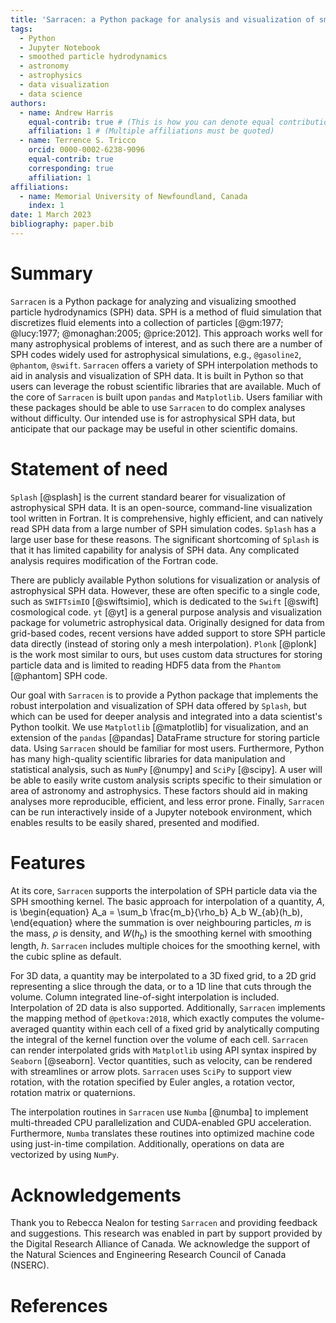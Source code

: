 ```yaml
---
title: 'Sarracen: a Python package for analysis and visualization of smoothed particle hydrodynamics data'
tags:
  - Python
  - Jupyter Notebook
  - smoothed particle hydrodynamics
  - astronomy
  - astrophysics
  - data visualization
  - data science
authors:
  - name: Andrew Harris
    equal-contrib: true # (This is how you can denote equal contributions between multiple authors)
    affiliation: 1 # (Multiple affiliations must be quoted)
  - name: Terrence S. Tricco
    orcid: 0000-0002-6238-9096
    equal-contrib: true
    corresponding: true
    affiliation: 1
affiliations:
  - name: Memorial University of Newfoundland, Canada
    index: 1
date: 1 March 2023
bibliography: paper.bib
---
```


# Summary

`Sarracen` is a Python package for analyzing and visualizing smoothed particle
hydrodynamics (SPH) data. SPH is a method of fluid simulation that discretizes
fluid elements into a collection of particles [@gm:1977; @lucy:1977; @monaghan:2005;
@price:2012]. This approach works well for many astrophysical problems of interest,
and as such there are a number of SPH codes widely used for astrophysical 
simulations, e.g., `@gasoline2`, `@phantom`, `@swift`. `Sarracen` offers a variety of 
SPH interpolation methods to aid in analysis and visualization of SPH data. It is 
built in Python so that users can leverage the robust scientific libraries that are 
available. Much of the core of `Sarracen` is built upon `pandas` and `Matplotlib`. 
Users familiar with these packages should be able to use `Sarracen` to do complex 
analyses without difficulty. Our intended use is for astrophysical SPH data, but 
anticipate that our package may be useful in other scientific domains. 

# Statement of need

`Splash` [@splash] is the current standard bearer for visualization of astrophysical
SPH data. It is an open-source, command-line visualization tool written in Fortran.
It is comprehensive, highly efficient, and can natively read SPH data from a large 
number of SPH simulation codes. `Splash` has a large user base for these reasons. The
significant shortcoming of `Splash` is that it has limited capability for analysis of 
SPH data. Any complicated analysis requires modification of the Fortran code. 

There are publicly available Python solutions for visualization or analysis of 
astrophysical SPH data. However, these are often specific to a single code, such as 
`SWIFTsimIO` [@swiftsimio], which is dedicated to the `Swift` [@swift] cosmological 
code. `yt` [@yt] is a general purpose analysis and visualization package for 
volumetric astrophysical data. Originally designed for data from grid-based codes, 
recent versions have added support to store SPH particle data directly (instead of 
storing only a mesh interpolation). `Plonk` [@plonk] is the work most similar to 
ours, but uses custom data structures for storing particle data and is limited to 
reading HDF5 data from the `Phantom` [@phantom] SPH code.

Our goal with `Sarracen` is to provide a Python package that implements the robust
interpolation and visualization of SPH data offered by `Splash`, but which can be
used for deeper analysis and integrated into a data scientist's Python toolkit. We 
use `Matplotlib` [@matplotlib] for visualization, and an extension of the `pandas` 
[@pandas] DataFrame structure for storing particle data. Using `Sarracen` should 
be familiar for most users. Furthermore, Python has many high-quality scientific 
libraries for data manipulation and statistical analysis, such as `NumPy` [@numpy] 
and `SciPy` [@scipy]. A user will be able to easily write custom analysis scripts 
specific to their simulation or area of astronomy and astrophysics. These factors 
should aid in making analyses more reproducible, efficient, and less error prone. 
Finally, `Sarracen` can be run interactively inside of a Jupyter notebook 
environment, which enables results to be easily shared, presented and modified.


# Features

At its core, `Sarracen` supports the interpolation of SPH particle data via the SPH
smoothing kernel. The basic approach for interpolation of a quantity, $A$, is
\begin{equation}
A_a = \sum_b \frac{m_b}{\rho_b} A_b W_{ab}(h_b),
\end{equation}
where the summation is over neighbouring particles, $m$ is the mass, $\rho$ is 
density, and $W(h_b)$ is the smoothing kernel with smoothing length, $h$. 
`Sarracen` includes multiple choices for the smoothing kernel, with the cubic spline 
as default. 

For 3D data, a quantity may be interpolated to a 3D fixed grid, to a 2D grid 
representing a slice through the data, or to a 1D line that cuts through the volume. 
Column integrated line-of-sight interpolation is included. Interpolation of 2D data 
is also supported. Additionally, `Sarracen` implements the mapping method of 
`@petkova:2018`, which exactly computes the volume-averaged quantity within each 
cell of a fixed grid by analytically computing the integral of the kernel function 
over the volume of each cell. `Sarracen` can render interpolated grids with 
`Matplotlib` using API syntax inspired by `Seaborn` [@seaborn]. Vector quantities, 
such as velocity, can be rendered with streamlines or arrow plots. `Sarracen` uses 
`SciPy` to support view rotation, with the rotation specified by Euler angles, a 
rotation vector, rotation matrix or quaternions.

The interpolation routines in `Sarracen` use `Numba` [@numba] to implement 
multi-threaded CPU parallelization and CUDA-enabled GPU acceleration. Furthermore,
`Numba` translates these routines into optimized machine code using just-in-time
compilation. Additionally, operations on data are vectorized by using `NumPy`.


# Acknowledgements

Thank you to Rebecca Nealon for testing `Sarracen` and providing feedback and 
suggestions. This research was enabled in part by support provided by the Digital 
Research Alliance of Canada. We acknowledge the support of the Natural Sciences and 
Engineering Research Council of Canada (NSERC).


# References

